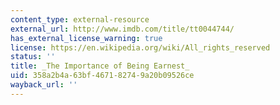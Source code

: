 ```yaml
---
content_type: external-resource
external_url: http://www.imdb.com/title/tt0044744/
has_external_license_warning: true
license: https://en.wikipedia.org/wiki/All_rights_reserved
status: ''
title: _The Importance of Being Earnest_
uid: 358a2b4a-63bf-4671-8274-9a20b09526ce
wayback_url: ''
---
```

